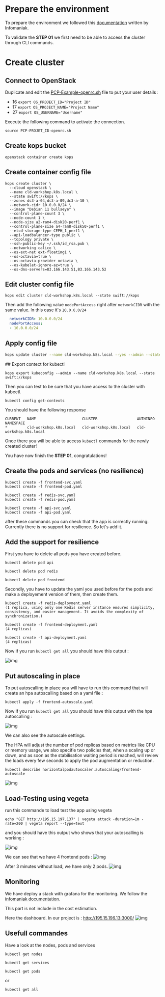 # Prepare the environment
To prepare the environment we followed this [documentation](https://docs.infomaniak.cloud/documentation/00.getting-started/02.Connect_project/#__tabbed_1_1) written by Infomaniak.

To validate the **STEP 01** we first need to be able to access the cluster through CLI commands.

# Create cluster
## Connect to OpenStack
Duplicate and edit the [PCP-Example-openrc.sh](PCP-Example-openrc.sh) file to put your user details : 
- 16 `export OS_PROJECT_ID="Project ID"`
- 17 `export OS_PROJECT_NAME="Project Name"`
- 27 `export OS_USERNAME="Username"`

Execute the following command to activate the connection.

```shell
source PCP-PROJET_ID-openrc.sh
```

## Create kops bucket
```shell
openstack container create kops
```

## Create container config file
```shell
kops create cluster \
  --cloud openstack \
  --name cld-workshop.k8s.local \
  --state swift://kops \
  --zones dc3-a-04,dc3-a-09,dc3-a-10 \
  --network-cidr 10.0.0.0/24 \
  --image "Debian 11 bullseye" \
  --control-plane-count 3 \
  --node-count 1 \
  --node-size a2-ram4-disk20-perf1 \
  --control-plane-size a4-ram8-disk50-perf1 \
  --etcd-storage-type CEPH_1_perf1 \
  --api-loadbalancer-type public \
  --topology private \
  --ssh-public-key ~/.ssh/id_rsa.pub \
  --networking calico \
  --os-ext-net ext-floating1 \
  --os-octavia=true \
  --os-octavia-provider octavia \
  --os-kubelet-ignore-az=true \
  --os-dns-servers=83.166.143.51,83.166.143.52
```

## Edit cluster config file
```shell
kops edit cluster cld-workshop.k8s.local --state swift://kops
```

Then add the following value `nodePortAccess` right after `networkCIDR` with the same value. In this case it's `10.0.0.0/24`

```yaml
  networkCIDR: 10.0.0.0/24
  nodePortAccess:
  - 10.0.0.0/24
```

## Apply config file
```bash
kops update cluster --name cld-workshop.k8s.local --yes --admin --state swift://kops
```

## Export contect for kubectl
```shell
kops export kubeconfig --admin --name cld-workshop.k8s.local --state swift://kops
```

Then you can test to be sure that you have access to the cluster with kubectl.

```shell
kubectl config get-contexts
```

You should have the following response

```shell
CURRENT   NAME                     CLUSTER                  AUTHINFO                 NAMESPACE
*         cld-workshop.k8s.local   cld-workshop.k8s.local   cld-workshop.k8s.local   
```

Once there you will be able to access `kubectl` commands for the newly created cluster!

You have now finish the **STEP 01**, congratulations!

## Create the pods and services (no resilience) 

```shell
kubectl create -f frontend-svc.yaml
kubectl create -f frontend-pod.yaml

kubectl create -f redis-svc.yaml
kubectl create -f redis-pod.yaml

kubectl create -f api-svc.yaml
kubectl create -f api-pod.yaml
```
after these commands you can check that the app is correctly running.
Currently there is no support for resilience. So let's add it.

## Add the support for resilience

First you have to delete all pods you have created before.

```shell
kubectl delete pod api

kubectl delete pod redis

kubectl delete pod frontend
```

Secondly, you have to update the yaml you used before for the pods and make a deployement version of them, then create them.

```shell
kubectl create -f redis-deployment.yaml
(1 replica, using only one Redis server instance ensures simplicity, consistency, and easier management. It avoids the complexity of synchronization.)

kubectl create -f frontend-deployment.yaml
(4 replicas)

kubectl create -f api-deployment.yaml
(4 replicas)
```

Now if you run `kubectl get all` you should have this output :

![img](https://github.com/grinlemon/CLD_Workshop/blob/main/img/getAll1.png)

## Put autoscaling in place

To put autoscalling in place you will have to run this command that will create an hpa autoscalling based on a yaml file :

```shell
kubectl apply -f frontend-autoscale.yaml
```

Now if you run `kubectl get all` you should have this output with the hpa autoscalling :

![img](https://github.com/grinlemon/CLD_Workshop/blob/main/img/getAll.png)

We can also see the autoscale settings.

The HPA will adjust the number of pod replicas based on metrics like CPU or memory usage, we also specifie two policies that, when a scaling up or down, and as soon as the stabilisation waiting period is reached, will review the loads every few seconds to apply the pod augmentation or reduction.

```shell
kubectl describe horizontalpodautoscaler.autoscaling/frontend-autoscale
```
![img](https://github.com/grinlemon/CLD_Workshop/blob/main/img/describe_frontendautoscale.png)

## Load-Testing using vegeta

run this commande to load test the app using vegeta

```shell
echo "GET http://195.15.197.137" | vegeta attack -duration=1m -rate=200 | vegeta report --type=text
```
and you should have this output who shows that your autoscalling is working :

![img](https://github.com/grinlemon/CLD_Workshop/blob/main/img/vegeta_v2.png)

We can see that we have 4 frontend pods :
![img](https://github.com/grinlemon/CLD_Workshop/blob/main/img/scale_up.png)

After 3 minutes without load, we have only 2 pods.
![img](https://github.com/grinlemon/CLD_Workshop/blob/main/img/scale_down.png)

## Monitoring

We have deploy a stack with grafana for the monitoring.
We follow the [infomaniak documentation](https://docs.infomaniak.cloud/documentation/09.others/005.monitoring).

This part is not include in the cost estimation.

Here the dashboard. In our project is : http://195.15.196.13:3000/
![img](https://github.com/grinlemon/CLD_Workshop/blob/main/img/grafana.png)

## Usefull commandes

Have a look at the nodes, pods and services

```shell
kubectl get nodes

kubectl get services

kubectl get pods
```
or  

```shell
kubectl get all
```

